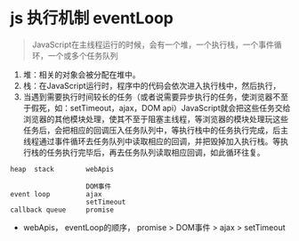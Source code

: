 
# js 执行机制 eventLoop
> JavaScript在主线程运行的时候，会有一个堆，一个执行栈，一个事件循环，一个或多个任务队列
1. 堆：相关的对象会被分配在堆中。
2. 栈：在JavaScript运行时，程序中的代码会依次进入执行栈中，然后执行，
3. 当遇到需要执行时间较长的任务（或者说需要异步执行的任务，使浏览器不至于假死，如：setTimeout，ajax，DOM api）JavaScript就会把这些任务交给浏览器的其他模块处理，使其不至于阻塞主线程，等浏览器的模块处理玩这些任务后，会把相应的回调压入任务队列中，等执行栈中的任务执行完成，后主线程通过事件循环去任务队列中读取相应的回调，并把毁掉加入执行栈。等执行栈的任务执行完毕后，再去任务队列读取相应回调，如此循环往复。

```
heap  stack        webApis

                   DOM事件
event loop         ajax
                   setTimeout
callback queue     promise
```

- webApis， eventLoop的顺序，  promise > DOM事件 > ajax > setTimeout 

